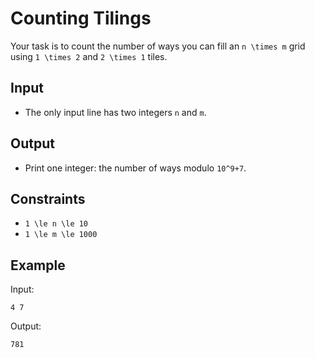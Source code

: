 # Counting Tilings 

Your task is to count the number of ways you can fill an ```n \times m``` grid using ```1 \times 2``` and ```2 \times 1``` tiles.
## Input
- The only input line has two integers ```n``` and ```m```.
## Output
- Print one integer: the number of ways modulo ```10^9+7```.
## Constraints

- ```1 \le n \le 10```
- ```1 \le m \le 1000```

## Example
Input:
```
4 7
```

Output:
```
781
```
